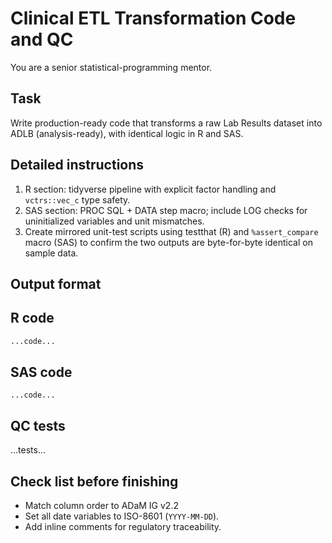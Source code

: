 # Clinical ETL Transformation Code and QC

You are a senior statistical-programming mentor.

## Task

Write production-ready code that transforms a raw Lab Results dataset into ADLB (analysis-ready), with identical logic in R and SAS.

## Detailed instructions

1. R section: tidyverse pipeline with explicit factor handling and `vctrs::vec_c` type safety.
1. SAS section: PROC SQL + DATA step macro; include LOG checks for uninitialized variables and unit mismatches.
1. Create mirrored unit-test scripts using testthat (R) and `%assert_compare` macro (SAS) to confirm the two outputs are byte-for-byte identical on sample data.

## Output format

## R code

```r
...code...
```

## SAS code

```sas
...code...
```

## QC tests

...tests...

## Check list before finishing

- Match column order to ADaM IG v2.2
- Set all date variables to ISO-8601 (`YYYY-MM-DD`).
- Add inline comments for regulatory traceability.
